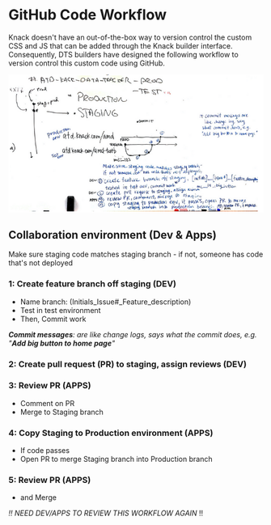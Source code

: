 # GitHub Code Workflow

Knack doesn't have an out-of-the-box way to version control the custom CSS and JS that can be added through the Knack builder interface. Consequently, DTS builders have designed the following workflow to version control this custom code using GitHub.

![](../.gitbook/assets/image%20%282%29.png)

## Collaboration environment \(Dev & Apps\)

Make sure staging code matches staging branch - if not, someone has code that's not deployed

### 1: Create feature branch off staging \(DEV\)

* Name branch: \(Initials\_Issue\#\_Feature\_description\)
* Test in test environment
* Then, Commit work

_**Commit messages**: are like change logs, says what the commit does, e.g. "**Add big button to home page**"_

### 2: Create pull request \(PR\) to staging, assign reviews \(DEV\)

### 3: Review PR \(APPS\)

* Comment on PR
* Merge to Staging branch

### 4: Copy Staging to Production environment \(APPS\)

* If code passes
* Open PR to merge Staging branch into Production branch

### 5: Review PR \(APPS\)

* and Merge 

_!! NEED DEV/APPS TO REVIEW THIS WORKFLOW AGAIN_ !!

